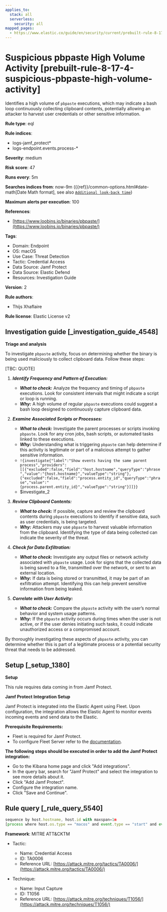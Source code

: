 ```yaml
---
applies_to:
  stack: all
  serverless:
    security: all
mapped_pages:
  - https://www.elastic.co/guide/en/security/current/prebuilt-rule-8-17-4-suspicious-pbpaste-high-volume-activity.html
---
```


# Suspicious pbpaste High Volume Activity [prebuilt-rule-8-17-4-suspicious-pbpaste-high-volume-activity]

Identifies a high volume of `pbpaste` executions, which may indicate a bash loop continuously collecting clipboard contents, potentially allowing an attacker to harvest user credentials or other sensitive information.

**Rule type**: eql

**Rule indices**:

* logs-jamf_protect*
* logs-endpoint.events.process-*

**Severity**: medium

**Risk score**: 47

**Runs every**: 5m

**Searches indices from**: now-9m ({{ref}}/common-options.html#date-math[Date Math format], see also [`Additional look-back time`](docs-content://solutions/security/detect-and-alert/create-detection-rule.md#rule-schedule))

**Maximum alerts per execution**: 100

**References**:

* [https://www.loobins.io/binaries/pbpaste/](https://www.loobins.io/binaries/pbpaste/)

**Tags**:

* Domain: Endpoint
* OS: macOS
* Use Case: Threat Detection
* Tactic: Credential Access
* Data Source: Jamf Protect
* Data Source: Elastic Defend
* Resources: Investigation Guide

**Version**: 2

**Rule authors**:

* Thijs Xhaflaire

**Rule license**: Elastic License v2

## Investigation guide [_investigation_guide_4548]

**Triage and analysis**

To investigate `pbpaste` activity, focus on determining whether the binary is being used maliciously to collect clipboard data. Follow these steps:

[TBC: QUOTE]
1. ***Identify Frequency and Pattern of Execution:***

    * ***What to check:*** Analyze the frequency and timing of `pbpaste` executions. Look for consistent intervals that might indicate a script or loop is running.
    * ***Why:*** A high volume of regular `pbpaste` executions could suggest a bash loop designed to continuously capture clipboard data.

2. ***Examine Associated Scripts or Processes:***

    * ***What to check:*** Investigate the parent processes or scripts invoking `pbpaste`. Look for any cron jobs, bash scripts, or automated tasks linked to these executions.
    * ***Why:*** Understanding what is triggering `pbpaste` can help determine if this activity is legitimate or part of a malicious attempt to gather sensitive information.
    * `!{investigate{"label":"Show events having the same parent process","providers":[[{"excluded":false,"field":"host.hostname","queryType":"phrase","value":"{host.hostname}","valueType":"string"},{"excluded":false,"field":"process.entity_id","queryType":"phrase","value":"{process.parent.entity_id}","valueType":"string"}]]}}`
    * $investigate_2

3. ***Review Clipboard Contents:***

    * ***What to check:*** If possible, capture and review the clipboard contents during `pbpaste` executions to identify if sensitive data, such as user credentials, is being targeted.
    * ***Why:*** Attackers may use `pbpaste` to harvest valuable information from the clipboard. Identifying the type of data being collected can indicate the severity of the threat.

4. ***Check for Data Exfiltration:***

    * ***What to check:*** Investigate any output files or network activity associated with `pbpaste` usage. Look for signs that the collected data is being saved to a file, transmitted over the network, or sent to an external location.
    * ***Why:*** If data is being stored or transmitted, it may be part of an exfiltration attempt. Identifying this can help prevent sensitive information from being leaked.

5. ***Correlate with User Activity:***

    * ***What to check:*** Compare the `pbpaste` activity with the user’s normal behavior and system usage patterns.
    * ***Why:*** If the `pbpaste` activity occurs during times when the user is not active, or if the user denies initiating such tasks, it could indicate unauthorized access or a compromised account.


By thoroughly investigating these aspects of `pbpaste` activity, you can determine whether this is part of a legitimate process or a potential security threat that needs to be addressed.


## Setup [_setup_1380]

**Setup**

This rule requires data coming in from Jamf Protect.

**Jamf Protect Integration Setup**

Jamf Protect is integrated into the Elastic Agent using Fleet. Upon configuration, the integration allows the Elastic Agent to monitor events incoming events and send data to the Elastic.

**Prerequisite Requirements:**

* Fleet is required for Jamf Protect.
* To configure Fleet Server refer to the [documentation](docs-content://reference/ingestion-tools/fleet/fleet-server.md).

**The following steps should be executed in order to add the Jamf Protect integration:**

* Go to the Kibana home page and click "Add integrations".
* In the query bar, search for "Jamf Protect" and select the integration to see more details about it.
* Click "Add Jamf Protect".
* Configure the integration name.
* Click "Save and Continue".


## Rule query [_rule_query_5540]

```js
sequence by host.hostname, host.id with maxspan=1m
[process where host.os.type == "macos" and event.type == "start" and event.action == "exec" and process.name: "pbpaste"] with runs = 5
```

**Framework**: MITRE ATT&CKTM

* Tactic:

    * Name: Credential Access
    * ID: TA0006
    * Reference URL: [https://attack.mitre.org/tactics/TA0006/](https://attack.mitre.org/tactics/TA0006/)

* Technique:

    * Name: Input Capture
    * ID: T1056
    * Reference URL: [https://attack.mitre.org/techniques/T1056/](https://attack.mitre.org/techniques/T1056/)



